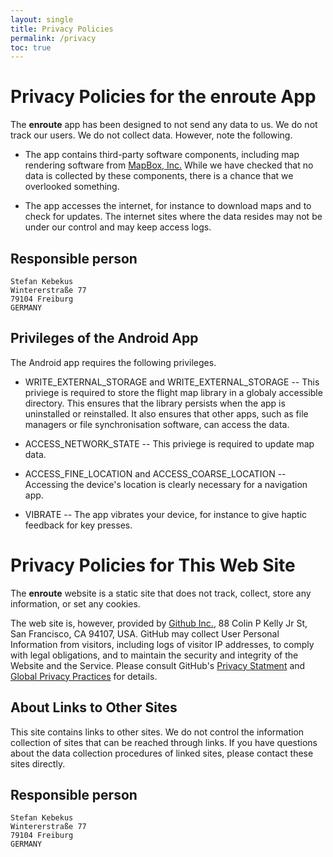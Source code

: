 ```yaml
---
layout: single
title: Privacy Policies
permalink: /privacy
toc: true
---
```


# Privacy Policies for the **enroute** App

The **enroute** app has been designed to not send any data to us. We do not track our users. We do not collect data. However, note the following.

- The app contains third-party software components, including map rendering software from [MapBox, Inc.](https://www.mapbox.com/)  While we have checked that no data is collected by these components, there is a chance that we overlooked something.

- The app accesses the internet, for instance to download maps and to check for updates. The internet sites where the data resides may not be under our control and may keep access logs.

## Responsible person

```
Stefan Kebekus
Wintererstraße 77
79104 Freiburg
GERMANY
```


## Privileges of the Android App

The Android app requires the following privileges.

- WRITE_EXTERNAL_STORAGE and WRITE_EXTERNAL_STORAGE -- This priviege is required to store the flight map library in a globaly accessible directory. This ensures that the library persists when the app is uninstalled or reinstalled. It also ensures that other apps, such as file managers or file synchronisation software, can access the data.

- ACCESS_NETWORK_STATE -- This priviege is required to update map data.

- ACCESS_FINE_LOCATION and ACCESS_COARSE_LOCATION -- Accessing the device's location is clearly necessary for a navigation app.

- VIBRATE -- The app vibrates your device, for instance to give haptic feedback for key presses.


# Privacy Policies for This Web Site

The **enroute** website is a static site that does not track, collect, store any information, or set any cookies.  

The web site is, however, provided by [Github Inc.](https://github.com/), 88 Colin P Kelly Jr St, San Francisco, CA 94107, USA.  GitHub may collect User Personal Information from visitors, including logs of visitor IP addresses, to comply with legal obligations, and to maintain the security and integrity of the Website and the Service.  Please consult GitHub's [Privacy Statment](https://help.github.com/en/github/site-policy/github-privacy-statement#github-pages) and [Global Privacy Practices](https://help.github.com/en/github/site-policy/global-privacy-practices) for details.

## About Links to Other Sites

This site contains links to other sites. We do not control the information collection of sites that can be reached through links. If you have questions about the data collection procedures of linked sites, please contact these sites directly.

## Responsible person

```
Stefan Kebekus
Wintererstraße 77
79104 Freiburg
GERMANY
```

